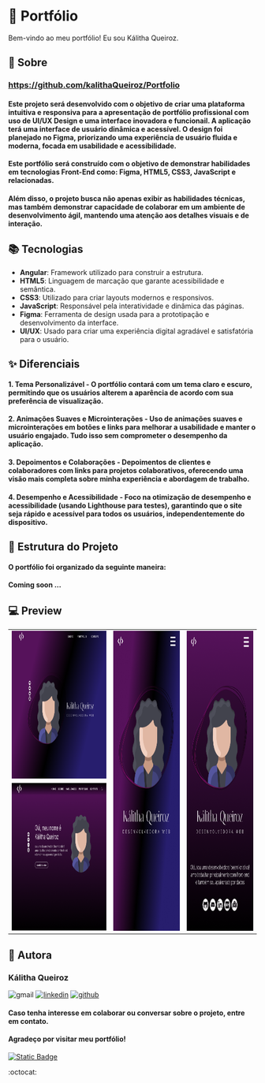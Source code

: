 # 🎯 Portfólio

Bem-vindo ao meu portfólio! Eu sou Kálitha Queiroz.

## 📌 Sobre
### **https://github.com/kalithaQueiroz/Portfolio**
#### Este projeto será desenvolvido com o objetivo de criar uma plataforma intuitiva e responsiva para a apresentação de portfólio profissional com uso de **UI/UX Design** e uma interface inovadora e funcionail. A aplicação terá uma interface de usuário dinâmica e acessível. O design foi planejado no Figma, priorizando uma experiência de usuário fluida e moderna, focada em usabilidade e acessibilidade.
#### Este portfólio será construído com o objetivo de demonstrar habilidades em tecnologias Front-End como: **Figma**, **HTML5**, **CSS3**, **JavaScript** e  relacionadas.
#### Além disso, o projeto busca não apenas exibir as habilidades técnicas, mas também demonstrar capacidade de colaborar em um ambiente de desenvolvimento ágil, mantendo uma atenção aos detalhes visuais e de interação.

## 📚 Tecnologias

- **Angular**: Framework utilizado para construir a estrutura.
- **HTML5**: Linguagem de marcação que garante acessibilidade e semântica.
- **CSS3**: Utilizado para criar layouts modernos e responsivos.
- **JavaScript**: Responsável pela interatividade e dinâmica das páginas.
- **Figma**: Ferramenta de design usada para a prototipação e desenvolvimento da interface. 
- **UI/UX**: Usado para criar uma experiência digital agradável e satisfatória para o usuário.

## ✨ Diferenciais

#### 1. **Tema Personalizável** - O portfólio contará com um tema claro e escuro, permitindo que os usuários alterem a aparência de acordo com sua preferência de visualização.
#### 2. **Animações Suaves e Microinterações** - Uso de animações suaves e microinterações em botões e links para melhorar a usabilidade e manter o usuário engajado. Tudo isso sem comprometer o desempenho da aplicação.
#### 3. **Depoimentos e Colaborações** - Depoimentos de clientes e colaboradores com links para projetos colaborativos, oferecendo uma visão mais completa sobre minha experiência e abordagem de trabalho.
#### 4. **Desempenho e Acessibilidade** - Foco na otimização de desempenho e acessibilidade (usando Lighthouse para testes), garantindo que o site seja rápido e acessível para todos os usuários, independentemente do dispositivo.

## 🚧 Estrutura do Projeto

#### O portfólio foi organizado da seguinte maneira:
#### Coming soon ...

## 	💻 Preview
<table>
  <tr>
    <td><img src="src/assets/preview/desktop_home.png" alt="" height="300px"></td>
    <td rowspan="2"><img src="src/assets/preview/mobile_home.png" alt="" height="609px"></td>
    <td rowspan="2"><img src="src/assets/preview/mobile_content_header.png" alt="" height="609px"></td>
  </tr>
  <tr>
    <td><img src="src/assets/preview/desktop_content_header.png" alt="" height="300px"></td>
  </tr>
</table>

## 🤖 Autora
### Kálitha Queiroz

![gmail](https://github.com/user-attachments/assets/dc0d9553-464a-483f-86c4-1065bb911704)
[![linkedin](https://github.com/user-attachments/assets/922f432c-ea53-4810-a870-eeb5c291e1f9)](https://www.linkedin.com/in/kalitha-queiroz/)
[![github](https://github.com/user-attachments/assets/f8d2cba0-4b4d-4703-bca1-f8f2ba5450c9)](https://github.com/kalithaQueiroz)

#### Caso tenha interesse em colaborar ou conversar sobre o projeto, entre em contato.
#### Agradeço por visitar meu portfólio!
[![Static Badge](https://img.shields.io/badge/license-MIT-black)](https://github.com/kalithaQueiroz/Portfolio/blob/main/LICENSE)

:octocat:
